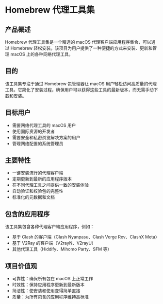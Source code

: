 # Homebrew 代理工具集

## 产品概述

Homebrew 代理工具集是一个精选的 macOS 代理客户端应用程序集合，可以通过 Homebrew 轻松安装。该项目为用户提供了一种便捷的方式来安装、更新和管理 macOS 上的各种网络代理工具。

## 目的

该工具集专注于通过 Homebrew 包管理器让 macOS 用户轻松访问高质量的代理工具。它简化了安装过程，确保用户可以获得这些工具的最新版本，而无需手动下载和安装。

## 目标用户

- 需要网络代理工具的 macOS 用户
- 使用国际资源的开发者
- 需要安全和私密浏览解决方案的用户
- 管理网络配置的系统管理员

## 主要特性

- 一键安装流行的代理客户端
- 定期更新到最新的应用程序版本
- 在不同代理工具之间提供一致的安装体验
- 自动验证和校验包的完整性
- 标准化的元数据和文档

## 包含的应用程序

该工具集包含各种代理客户端应用程序，例如：

- 基于 Clash 的客户端（Clash Nyanpasu、Clash Verge Rev、ClashX Meta）
- 基于 V2Ray 的客户端（V2rayN、V2rayU）
- 其他代理工具（Hiddify、Mihomo Party、SFM 等）

## 项目价值观

- 可靠性：确保所有包在 macOS 上正常工作
- 时效性：保持应用程序更新到最新版本
- 简洁性：使安装和使用变得简单直接
- 质量：为所有包含的应用程序维持高标准
